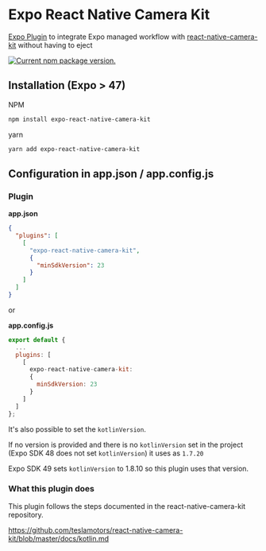 # Expo React Native Camera Kit
[Expo Plugin](https://docs.expo.dev/config-plugins/introduction) to integrate Expo managed workflow with [react-native-camera-kit](https://github.com/teslamotors/react-native-camera-kit) without having to eject


<a href="https://www.npmjs.org/package/expo-react-native-camera-kit">
    <img src="https://badge.fury.io/js/expo-react-native-camera-kit.svg" alt="Current npm package version." />
</a>


## Installation (Expo > 47)

NPM

```bash
npm install expo-react-native-camera-kit
```

yarn

```bash
yarn add expo-react-native-camera-kit
```

## Configuration in app.json / app.config.js
### Plugin


**app.json**
```json
{
  "plugins": [
    [
      "expo-react-native-camera-kit",
      {
        "minSdkVersion": 23
      }
    ]
  ]
}
```

or

**app.config.js**
```js
export default {
  ...
  plugins: [
    [
      expo-react-native-camera-kit:
      {
        minSdkVersion: 23
      }
    ]
  ]
};
```

It's also possible to set the `kotlinVersion`.

If no version is provided and there is no `kotlinVersion` set in the project (Expo SDK 48 does not set `kotlinVersion`) it uses as `1.7.20`

Expo SDK 49 sets `kotlinVersion` to 1.8.10 so this plugin uses that version.


### What this plugin does

This plugin follows the steps documented in the react-native-camera-kit repository.

https://github.com/teslamotors/react-native-camera-kit/blob/master/docs/kotlin.md
